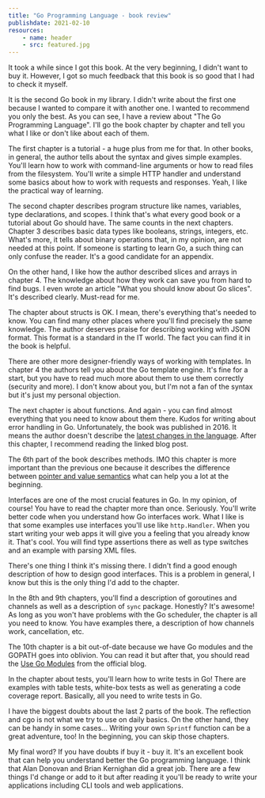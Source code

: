 ```yaml
---
title: "Go Programming Language - book review"
publishdate: 2021-02-10
resources:
    - name: header
    - src: featured.jpg
---
```


It took a while since I got this book. At the very beginning, I didn't want to buy it. However, I got so much feedback that this book is so good that I had to check it myself.

It is the second Go book in my library. I didn't write about the first one because I wanted to compare it with another one. I wanted to recommend you only the best. As you can see, I have a review about "The Go Programming Language". I'll go the book chapter by chapter and tell you what I like or don't like about each of them.

The first chapter is a tutorial - a huge plus from me for that. In other books, in general, the author tells about the syntax and gives simple examples. You'll learn how to work with command-line arguments or how to read files from the filesystem. You'll write a simple HTTP handler and understand some basics about how to work with requests and responses. Yeah, I like the practical way of learning.

The second chapter describes program structure like names, variables, type declarations, and scopes. I think that's what every good book or a tutorial about Go should have. The same counts in the next chapters. Chapter 3 describes basic data types like booleans, strings, integers, etc. What's more, it tells about binary operations that, in my opinion, are not needed at this point. If someone is starting to learn Go, a such thing can only confuse the reader. It's a good candidate for an appendix.

On the other hand, I like how the author described slices and arrays in chapter 4. The knowledge about how they work can save you from hard to find bugs. I even wrote an article "What you should know about Go slices". It's described clearly. Must-read for me.

The chapter about structs is OK. I mean, there's everything that's needed to know. You can find many other places where you'll find precisely the same knowledge. The author deserves praise for describing working with JSON format. This format is a standard in the IT world. The fact you can find it in the book is helpful.

There are other more designer-friendly ways of working with templates. In chapter 4 the authors tell you about the Go template engine. It's fine for a start, but you have to read much more about them to use them correctly (security and more). I don't know about you, but I'm not a fan of the syntax but it's just my personal objection.

The next chapter is about functions. And again - you can find almost everything that you need to know about them there. Kudos for writing about error handling in Go. Unfortunately, the book was published in 2016. It means the author doesn't describe the [latest changes in the language](https://blog.golang.org/go1.13-errors). After this chapter, I recommend reading the linked blog post.

The 6th part of the book describes methods. IMO this chapter is more important than the previous one because it describes the difference between [pointer and value semantics](https://developer20.com/pointer-and-value-semantics-in-go/) what can help you a lot at the beginning.

Interfaces are one of the most crucial features in Go. In my opinion, of course! You have to read the chapter more than once. Seriously. You'll write better code when you understand how Go interfaces work. What I like is that some examples use interfaces you'll use like `http.Handler`. When you start writing your web apps it will give you a feeling that you already know it. That's cool. You will find type assertions there as well as type switches and an example with parsing XML files.

There's one thing I think it's missing there. I didn't find a good enough description of how to design good interfaces. This is a problem in general, I know but this is the only thing I'd add to the chapter.

In the 8th and 9th chapters, you'll find a description of goroutines and channels as well as a description of `sync` package. Honestly? It's awesome! As long as you won't have problems with the Go scheduler, the chapter is all you need to know. You have examples there, a description of how channels work, cancellation, etc.

The 10th chapter is a bit out-of-date because we have Go modules and the GOPATH goes into oblivion. You can read it but after that, you should read the [Use Go Modules](https://blog.golang.org/using-go-modules) from the official blog.

In the chapter about tests, you'll learn how to write tests in Go! There are examples with table tests, white-box tests as well as generating a code coverage report. Basically, all you need to write tests in Go.

I have the biggest doubts about the last 2 parts of the book. The reflection and cgo is not what we try to use on daily basics. On the other hand, they can be handy in some cases... Writing your own `Sprintf` function can be a great adventure, too! In the beginning, you can skip those chapters.

My final word? If you have doubts if buy it - buy it. It's an excellent book that can help you understand better the Go programming language. I think that Alan Donovan and Brian Kernighan did a great job. There are a few things I'd change or add to it but after reading it you'll be ready to write your applications including CLI tools and web applications.

